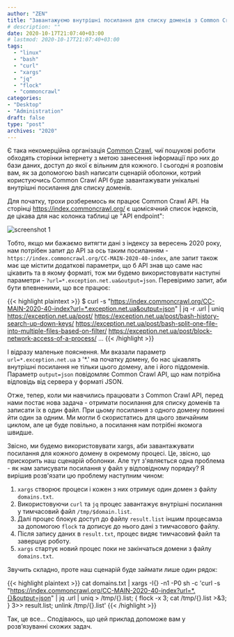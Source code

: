 ```yaml
---
author: "ZEN"
title: "Завантажуємо внутрішні посилання для списку доменів з Common Crawl API"
# description: ""
date: 2020-10-17T21:07:40+03:00
# lastmod: 2020-10-17T21:07:40+03:00
tags:
  - "linux"
  - "bash"
  - "curl"
  - "xargs"
  - "jq"
  - "flock"
  - "commoncrawl"
categories:
- "Desktop"
- "Administration"
draft: false
type: "post"
archives: "2020"
---
```


Є така некомерційна організація [Common Crawl](http://commoncrawl.org/), чиї пошукові роботи обходять сторінки інтернету з метою занесення інформації про них до бази даних, доступ до якої є вільним для кожного. І сьогодні я розповім вам, як за допомогою bash написати сценарій оболонки, котрий користуючись Common Crawl API буде завантажувати унікальні внутрішні посилання для списку доменів.

<!--more-->

Для початку, трохи розберемось як працює Common Crawl API. На сторінці https://index.commoncrawl.org/ є щомісячний список індексів, де цікава для нас колонка таблиці це "API endpoint":

![screenshot 1](/images/2020/commoncrawl/index.png#center "Common Crawl Index")

Тобто, якщо ми бажаємо витягти дані з індексу за вересень 2020 року, нам потрібен запит до API за ось таким посиланням - `https://index.commoncrawl.org/CC-MAIN-2020-40-index`, але запит також має ще містити додаткові параметри, що б API знав що саме нас цікавить та в якому форматі, тож ми будемо використовувати наступні параметри - `?url=*.exception.net.ua&output=json`. Перевіримо запит, аби бути впевненими, що все працює:

{{< highlight plaintext >}}
$ curl -s "https://index.commoncrawl.org/CC-MAIN-2020-40-index?url=*.exception.net.ua&output=json" | jq -r .url | uniq
https://exception.net.ua/post/
https://exception.net.ua/post/bash-history-search-up-down-keys/
https://exception.net.ua/post/bash-split-one-file-into-multiple-files-based-on-filter/
https://exception.net.ua/post/block-network-access-of-a-process/
...
{{< /highlight >}}

І відразу маленьке пояснення. Ми вказали параметр `url=*.exception.net.ua` з '*.' на початку домену, бо наc цікавлять внутрішні посилання не тільки цього домену, але і його піддоменів. Параметр `output=json` повідомляє Common Crawl API, що нам потрібна відповідь від сервера у форматі JSON.

Отже, тепер, коли ми навчились працювати з Common Crawl API, перед нами постає нова задача - отримати посилання для списку доменів та записати їх в один файл. При цьому посилання з одного домену повинні йти один за одним. Ми могли б скористатись для цього звичайним циклом, але це буде повільно, а посилання нам потрібні якомога швидше.

Звісно, ми будемо використовувати xargs, аби завантажувати посилання для кожного домену в окремому процесі. Це, звісно, що прискорить наш сценарій оболонки. Але тут з'являється одна проблема - як нам записувати посилання у файл у відповідному порядку? Я вирішив розв'язати цю проблему наступним чином:

1. `xargs` створює процеси і кожен з них отримує один домен з файлу `domains.txt`.
2. Використовуючи `curl` та `jq` процес завантажує внутрішні посилання у тимчасовий файл `/tmp/$domain.list`.
3. Далі процес блокує доступ до файлу `result.list` іншим процесамза за допомогою `flock` та дописує до нього дані з тимчасового файлу.
4. Після запису даних в `result.txt`, процес видяє тимчасовий файл та завершує роботу.
5. `xargs` стартує новий процес поки не закінчаться домени з файлу `domains.txt`.

Звучить складно, проте наш сценарій буде займати лише один рядок:

{{< highlight plaintext >}}
cat domains.txt | xargs -I{} -n1 -P0 sh -c 'curl -s "https://index.commoncrawl.org/CC-MAIN-2020-40-index?url=*.{}&output=json" | jq .url | uniq > /tmp/{}.list; { flock -x 3; cat /tmp/{}.list >&3; } 3>> result.list; unlink /tmp/{}.list'
{{< /highlight >}}

Так, це все... Сподіваюсь, що цей приклад допоможе вам у розв’язуванні схожих задач.
